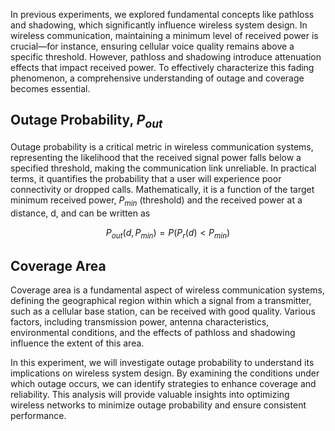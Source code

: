 In previous experiments, we explored fundamental concepts like pathloss and shadowing, which significantly influence wireless system design. In wireless communication, maintaining a minimum level of received power is crucial—for instance, ensuring cellular voice quality remains above a specific threshold. However, pathloss and shadowing introduce attenuation effects that impact received power. To effectively characterize this fading phenomenon, a comprehensive understanding of outage and coverage becomes essential.

## Outage Probability, $P_{out}$
Outage probability is a critical metric in wireless communication systems, representing the likelihood that the received signal power falls below a specified threshold, making the communication link unreliable. In practical terms, it quantifies the probability that a user will experience poor connectivity or dropped calls. Mathematically, it is a function of the target minimum received power, $P_{min}$ (threshold) and the received power at a distance, d, and can be written as

```math
P_{out}\left(d,P_{min}\right) = P\left(P_r(d) < P_{min}\right)
```

## Coverage Area
Coverage area is a fundamental aspect of wireless communication systems, defining the geographical region within which a signal from a transmitter, such as a cellular base station, can be received with good quality. Various factors, including transmission power, antenna characteristics, environmental conditions, and the effects of pathloss and shadowing influence the extent of this area.




In this experiment, we will investigate outage probability to understand its implications on wireless system design. By examining the conditions under which outage occurs, we can identify strategies to enhance coverage and reliability. This analysis will provide valuable insights into optimizing wireless networks to minimize outage probability and ensure consistent performance.
